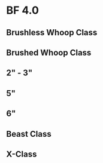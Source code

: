 # BF 4.0

## Brushless Whoop Class

## Brushed Whoop Class

## 2" - 3"

## 5"

## 6"

## Beast Class

## X-Class